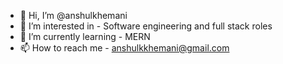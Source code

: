 - 👋 Hi, I’m @anshulkhemani
- 👀 I’m interested in - Software engineering and full stack roles
- 🌱 I’m currently learning - MERN
- 📫 How to reach me - anshulkkhemani@gmail.com

<!---
anshulkhemani/anshulkhemani is a ✨ special ✨ repository because its `README.md` (this file) appears on your GitHub profile.
You can click the Preview link to take a look at your changes.
--->
